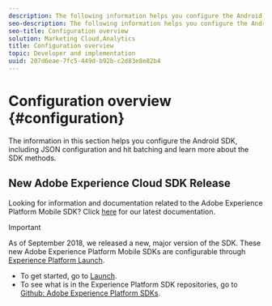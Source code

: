 ```yaml
---
description: The following information helps you configure the Android SDK, including JSON configuration, hit batching, and SDK methods 
seo-description: The following information helps you configure the Android SDK, including JSON configuration, hit batching, and SDK methods 
seo-title: Configuration overview
solution: Marketing Cloud,Analytics
title: Configuration overview
topic: Developer and implementation
uuid: 207d6eae-7fc5-449d-b92b-c2d83e8e82b4
---
```


# Configuration overview {#configuration}

The information in this section helps you configure the Android SDK, including JSON configuration and hit batching and learn more about the SDK methods.

## New Adobe Experience Cloud SDK Release

Looking for information and documentation related to the Adobe Experience Platform Mobile SDK? Click [here](https://aep-sdks.gitbook.io/docs/) for our latest documentation.

>[!IMPORTANT]
>
>As of September 2018, we released a new, major version of the SDK. These new Adobe Experience Platform Mobile SDKs are configurable through [Experience Platform Launch](https://www.adobe.com/experience-platform/launch.html).

* To get started, go to [Launch](https://launch.adobe.com/).
* To see what is in the Experience Platform SDK repositories, go to [Github: Adobe Experience Platform SDKs](https://github.com/Adobe-Marketing-Cloud/acp-sdks).
